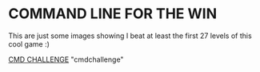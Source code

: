 # COMMAND LINE FOR THE WIN

This are just some images showing I beat at least the first 27 levels of this cool game :)

[CMD CHALLENGE](https://cmdchallenge.com/#/print_common_lines)	"cmdchallenge"

